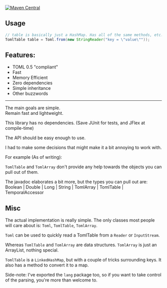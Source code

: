 [![Maven Central](https://maven-badges.herokuapp.com/maven-central/com.github.jezza/toml/badge.svg)](https://maven-badges.herokuapp.com/maven-central/com.github.jezza/toml)

Usage
---

```java
// table is basically just a HashMap. Has all of the same methods, etc...
TomlTable table = Toml.from(new StringReader("key = \"value\""));
```

Features:
---

 * TOML 0.5 "compliant"
 * Fast
 * Memory Efficient
 * Zero dependencies
 * Simple inheritance
 * Other buzzwords

---

The main goals are simple.  
Remain fast and lightweight.

This library has no dependencies. (Save JUnit for tests, and JFlex at compile-time)

The API should be easy enough to use.

I had to make some decisions that might make it a bit annoying to work with.

For example (As of writing):

`TomlTable` and `TomlArray` don't provide any help towards the objects you can pull out of them.

The javadoc elaborates a bit more, but the types you can pull out are:
Boolean | Double | Long | String | TomlArray | TomlTable | TemporalAccessor

Misc
---

The actual implementation is really simple.
The only classes most people will care about is:
`Toml`, `TomlTable`, `TomlArray`.

`Toml` can be used to quickly read a TomlTable from a `Reader` or `InputStream`.

Whereas `TomlTable` and `TomlArray` are data structures.
`TomlArray` is just an ArrayList, nothing special.

`TomlTable` is a `LinkedHashMap`, but with a couple of tricks surrounding keys.
It also has a method to convert it to a map.

Side-note: I've exported the `lang` package too, so if you want to take control of the parsing,
you're more than welcome to.
